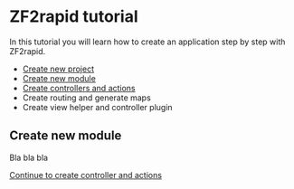 # ZF2rapid tutorial

In this tutorial you will learn how to create an application step by step with
ZF2rapid.

 * [Create new project](tutorial-create-project.md)
 * [Create new module](tutorial-create-module.md)
 * [Create controllers and actions](tutorial-create-controllers-actions.md)
 * Create routing and generate maps
 * Create view helper and controller plugin

## Create new module

Bla bla bla

[Continue to create controller and actions](tutorial-create-controllers-actions.md)
